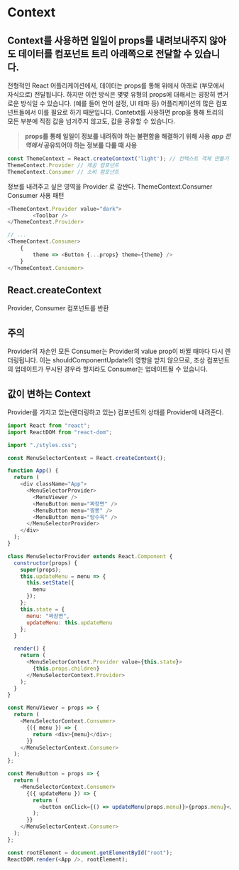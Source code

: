 # Context

## Context를 사용하면 일일이 props를 내려보내주지 않아도 데이터를 컴포넌트 트리 아래쪽으로 전달할 수 있습니다.

전형적인 React 어플리케이션에서, 데이터는 props를 통해 위에서 아래로 (부모에서 자식으로) 전달됩니다.
하지만 이런 방식은 몇몇 유형의 props에 대해서는 굉장히 번거로운 방식일 수 있습니다.
(예를 들어 언어 설정, UI 테마 등) 어플리케이션의 많은 컴포넌트들에서 이를 필요로 하기 때문입니다. 
Contetxt를 사용하면 prop을 통해 트리의 모든 부분에 직접 값을 넘겨주지 않고도, 값을 공유할 수 있습니다.

> **props를 통해 일일이 정보를 내려줘야 하는 불편함을 해결하기 위해 사용**
> *****app 전역에서*** 공유되어야 하는 정보를 다룰 때 사용**

```js
const ThemeContext = React.createContext('light'); // 컨텍스트 객체 만들기
ThemeContext.Provider // 제공 컴포넌트
ThemeContext.Consumer // 소비 컴포넌트
```

정보를 내려주고 싶은 영역을 Provider 로 감싼다.
ThemeContext.Consumer 
Consumer 사용 패턴
```js
<ThemeContext.Provider value="dark">
        <Toolbar />
</ThemeContext.Provider>

// ...
<ThemeContext.Consumer>
    {
        theme => <Button {...props} theme={theme} />
    }
</ThemeContext.Consumer>
```

## React.createContext

Provider, Consumer 컴포넌트를 반환

## 주의
Provider의 자손인 모든 Consumer는 Provider의 value prop이 바뀔 때마다 다시 렌더링됩니다.
이는 shouldComponentUpdate의 영향을 받지 않으므로, 
조상 컴포넌트의 업데이트가 무시된 경우라 할지라도 Consumer는 업데이트될 수 있습니다.

## 값이 변하는 Context

Provider를 가지고 있는(렌더링하고 있는) 컴포넌트의 상태를 Provider에 내려준다.

```js
import React from "react";
import ReactDOM from "react-dom";

import "./styles.css";

const MenuSelectorContext = React.createContext();

function App() {
  return (
    <div className="App">
      <MenuSelectorProvider>
        <MenuViewer />
        <MenuButton menu="짜장면" />
        <MenuButton menu="짬뽕" />
        <MenuButton menu="탕수육" />
      </MenuSelectorProvider>
    </div>
  );
}

class MenuSelectorProvider extends React.Component {
  constructor(props) {
    super(props);
    this.updateMenu = menu => {
      this.setState({
        menu
      });
    };
    this.state = {
      menu: "짜장면",
      updateMenu: this.updateMenu
    };
  }

  render() {
    return (
      <MenuSelectorContext.Provider value={this.state}>
        {this.props.children}
      </MenuSelectorContext.Provider>
    );
  }
}

const MenuViewer = props => {
  return (
    <MenuSelectorContext.Consumer>
      {({ menu }) => {
        return <div>{menu}</div>;
      }}
    </MenuSelectorContext.Consumer>
  );
};

const MenuButton = props => {
  return (
    <MenuSelectorContext.Consumer>
      {({ updateMenu }) => {
        return (
          <button onClick={() => updateMenu(props.menu)}>{props.menu}</button>
        );
      }}
    </MenuSelectorContext.Consumer>
  );
};

const rootElement = document.getElementById("root");
ReactDOM.render(<App />, rootElement);

```